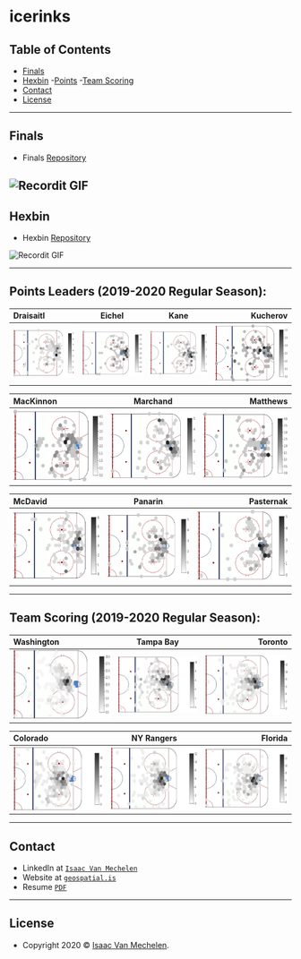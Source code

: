# icerinks


## Table of Contents
- [Finals](#finals)
- [Hexbin](#hexbin)
  -[Points](#points)
  -[Team Scoring](#team)
- [Contact](#contact)
- [License](#license)

---
## Finals
- Finals <a href="https://github.com/vanmeciv/icerinks/tree/master/finals" target="_blank">Repository</a>

![Recordit GIF](http://g.recordit.co/suz077M7MR.gif)
---
## Hexbin
- Hexbin <a href="https://github.com/vanmeciv/icerinks/tree/master/hexbin" target="_blank">Repository</a> 

![Recordit GIF](http://g.recordit.co/cTF8VBACTN.gif)

---
## Points Leaders (2019-2020 Regular Season):


| Draisaitl | Eichel | Kane | Kucherov |
| :---         |     :---:      |          :---: |           ---: |
| <img src="hexbin/img/_Points_2019-2020_Draisaitl_withTilemap.png">   | <img src="hexbin/img/_Points_2019-2020_Eichel_withTilemap.png">     | <img src="hexbin/img/_Points_2019-2020_Kane_withTilemap.png">    | <img src="hexbin/img/_Points_2019-2020_Kucherov_withTilemap.png">   |

| MacKinnon | Marchand | Matthews |
| :---         |     :---:      |          ---: |
| <img src="hexbin/img/_Points_2019-2020_MacKinnon_withTilemap.png">     | <img src="hexbin/img/_Points_2019-2020_Marchand_withTilemap.png">    | <img src="hexbin/img/_Points_2019-2020_Matthews_withTilemap.png">   |


| McDavid | Panarin | Pasternak |
| :---         |     :---:      |           ---: |
|  <img src="hexbin/img/_Points_2019-2020_McDavid_withTilemap.png">     | <img src="hexbin/img/_Points_2019-2020_Panarin_withTilemap.png">    | <img src="hexbin/img/_Points_2019-2020_Pastrnak_withTilemap.png">    |

---

## Team Scoring (2019-2020 Regular Season):

| Washington | Tampa Bay | Toronto |
| :---         |     :---:      |          ---: |
| <img src="/hexbin/img/2019-2020_Goals_WSH_tilemap.png">     | <img src="/hexbin/img/2019-2020_Goals_TBL_tilemap.png">    | <img src="/hexbin/img/2019-2020_Goals_TOR_tilemap.png">   |

| Colorado | NY Rangers | Florida |
| :---         |     :---:      |          ---: |
| <img src="/hexbin/img/2019-2020_Goals_COL_tilemap.png">     | <img src="/hexbin/img/2019-2020_Goals_NYR_tilemap.png">     | <img src="/hexbin/img/2019-2020_Goals_FLA_tilemap.png">    |

---
## Contact

- LinkedIn at <a href="https://www.linkedin.com/in/isaac-vanmechelen/" target="_blank">`Isaac Van Mechelen`</a>
- Website at <a href="https://geospatial.is" target="_blank">`geospatial.is`</a>
- Resume <a class="resume" href="https://geospatial.is/Resume_Van%20Mechelen_uw.pdf" target="_blank">`PDF`</a>

---

## License

- Copyright 2020 © <a href="https://geospatial.is" target="_blank">Isaac Van Mechelen</a>.
